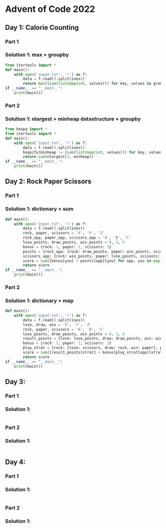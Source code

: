 # Advent of Code 2022

## Day 1: Calorie Counting

### Part 1

### Solution 1:  max + groupby

```py
from itertools import *
def main():
    with open('input.txt', 'r') as f:
        data = f.read().splitlines()
        return max([sum(list(map(int, values))) for key, values in groupby(data, lambda s: s != '') if key])
if __name__ == "__main__":
    print(main())
```

### Part 2

### Solution 1:  nlargest + minheap datastructure + groupby

```py
from heapq import *
from itertools import *
def main():
    with open('input.txt', 'r') as f:
        data = f.read().splitlines()
        heapify(minheap := [sum(list(map(int, values))) for key, values in groupby(data, lambda s: s != '') if key])
        return sum(nlargest(3, minheap))
if __name__ == "__main__":
    print(main())
```

## Day 2: Rock Paper Scissors

### Part 1

### Solution 1:  dictionary + sum

```py
def main():
    with open('input.txt', 'r') as f:
        data = f.read().splitlines()
        rock, paper, scissors = 'X', 'Y', 'Z'
        rock_opp, paper_opp, scissors_opp = 'A', 'B', 'C'
        lose_points, draw_points, win_points = 0, 3, 6
        bonus = {rock: 1, paper: 2, scissors: 3}
        points = {rock_opp: {rock: draw_points, paper: win_points, scissors: lose_points}, paper_opp: {rock: lose_points, paper: draw_points, scissors: win_points}, 
        scissors_opp: {rock: win_points, paper: lose_points, scissors: draw_points}}
        score = sum([bonus[you] + points[opp][you] for opp, you in map(lambda play: play.split(), data)])
        return score
if __name__ == "__main__":
    print(main())
```

### Part 2

### Solution 1:  dictionary + map

```py
def main():
    with open('input.txt', 'r') as f:
        data = f.read().splitlines()
        lose, draw, win = 'X', 'Y', 'Z'
        rock, paper, scissors = 'A', 'B', 'C'
        lose_points, draw_points, win_points = 0, 3, 6
        result_points = {lose: lose_points, draw: draw_points, win: win_points}
        bonus = {rock: 1, paper: 2, scissors: 3}
        play_strat = {rock: {lose: scissors, draw: rock, win: paper}, paper: {lose: rock, draw: paper, win: scissors}, scissors: {lose: paper, draw: scissors, win: rock}}
        score = sum([result_points[strat] + bonus[play_strat[opp][strat]] for opp, strat in map(lambda play: play.split(), data)])
        return score
if __name__ == "__main__":
    print(main())
```

## Day 3:

### Part 1

### Solution 1: 

```py

```

### Part 2

### Solution 1:

```py

```

## Day 4:

### Part 1

### Solution 1: 

```py

```

### Part 2

### Solution 1:

```py

```
